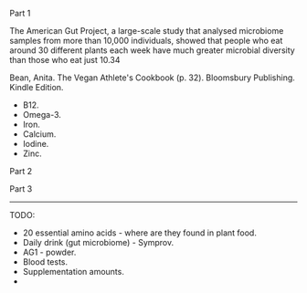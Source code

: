 Part 1

The American Gut Project, a large-scale study that analysed microbiome samples from more than 10,000 individuals, showed that people who eat around 30 different plants each week have much greater microbial diversity than those who eat just 10.34

Bean, Anita. The Vegan Athlete's Cookbook (p. 32). Bloomsbury Publishing. Kindle Edition. 

- B12.
- Omega-3.
- Iron.
- Calcium.
- Iodine.
- Zinc.

Part 2

Part 3

---

TODO:

- 20 essential amino acids - where are they found in plant food.
- Daily drink (gut microbiome) - Symprov.
- AG1 - powder.
- Blood tests.
- Supplementation amounts.
- 
